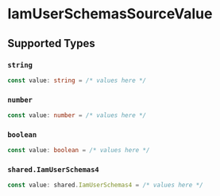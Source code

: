 # IamUserSchemasSourceValue


## Supported Types

### `string`

```typescript
const value: string = /* values here */
```

### `number`

```typescript
const value: number = /* values here */
```

### `boolean`

```typescript
const value: boolean = /* values here */
```

### `shared.IamUserSchemas4`

```typescript
const value: shared.IamUserSchemas4 = /* values here */
```

